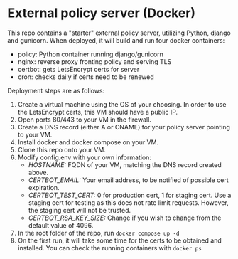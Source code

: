 # External policy server (Docker)

This repo contains a "starter" external policy server, utilizing Python, django and gunicorn.  When deployed, it will build and run four docker containers:

- policy: Python container running django/gunicorn
- nginx: reverse proxy fronting policy and serving TLS
- certbot: gets LetsEncrypt certs for server
- cron: checks daily if certs need to be renewed

Deployment steps are as follows:

1. Create a virtual machine using the OS of your choosing.  In order to use the LetsEncrypt certs, this VM should have a public IP.
2. Open ports 80/443 to your VM in the firewall.
3. Create a DNS record (either A or CNAME) for your policy server pointing to your VM.
4. Install docker and docker compose on your VM.
5. Clone this repo onto your VM.
6. Modify config.env with your own information:
    - *HOSTNAME:* FQDN of your VM, matching the DNS record created above.
    - *CERTBOT_EMAIL:* Your email address, to be notified of possible cert expiration.
    - *CERTBOT_TEST_CERT:* 0 for production cert, 1 for staging cert.  Use a staging cert for testing as this does not rate limit requests.  However, the staging cert will not be trusted.
    - *CERTBOT_RSA_KEY_SIZE:* Change if you wish to change from the default value of 4096.
7. In the root folder of the repo, run
    `docker compose up -d`
8. On the first run, it will take some time for the certs to be obtained and installed.  You can check the running containers with `docker ps`